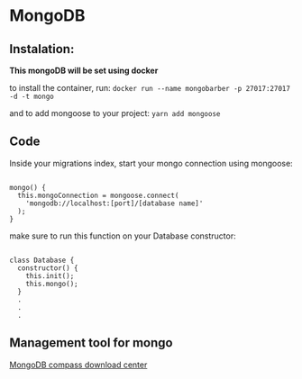 # MongoDB

## Instalation:
<strong>This mongoDB will be set using docker</strong>

to install the container, run: 
  `docker run --name mongobarber -p 27017:27017 -d -t mongo`

and to add mongoose to your project:
  `yarn add mongoose`

## Code

Inside your migrations index, start your mongo connection using mongoose:

<pre><code>
mongo() {
  this.mongoConnection = mongoose.connect(
    'mongodb://localhost:[port]/[database name]'
  );
}
</code></pre>

make sure to run this function on your Database constructor:

<pre><code>
class Database {
  constructor() {
    this.init();
    this.mongo();
  }
  .
  .
  .
</code></pre>


## Management tool for mongo

[MongoDB compass download center](https://www.mongodb.com/download-center/compass)

